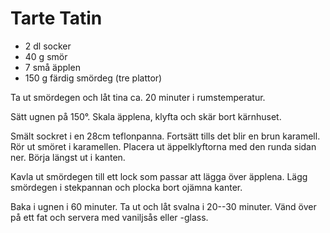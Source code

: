 # Tarte Tatin

* 2 dl socker
* 40 g smör
* 7 små äpplen
* 150 g färdig smördeg (tre plattor)

Ta ut smördegen och låt tina ca. 20 minuter i rumstemperatur.

Sätt ugnen på 150°. Skala äpplena, klyfta och skär bort kärnhuset.

Smält sockret i en 28cm teflonpanna. Fortsätt tills det blir en brun karamell. Rör ut
smöret i karamellen. Placera ut äppelklyftorna med den runda sidan ner. Börja längst ut i
kanten.

Kavla ut smördegen till ett lock som passar att lägga över äpplena. Lägg smördegen i
stekpannan och plocka bort ojämna kanter.

Baka i ugnen i 60 minuter. Ta ut och låt svalna i 20--30 minuter. Vänd över på ett fat och
servera med vaniljsås eller -glass.
